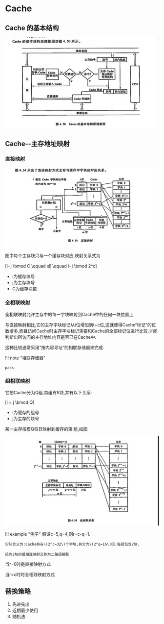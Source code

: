 # Cache



## Cache 的基本结构

![4.50](WX20240809-225353@2x.png)


## Cache--主存地址映射
### 直接映射

![4.54](WX20240810-214705@2x.png)

图中每个主存块只与一个缓存块对应,映射关系式为

\[i=j \bmod C \qquad 或 \qquad i=j \bmod 2^c\]

- i为缓存块号
- j为主存块号
- C为缓存块数

### 全相联映射

全相联映射允许主存中的每一字块映射到Cache中的任何一块位置上.

与直接映射相比,它的主存字块标记从t位增加到t+c位,这就使得Cache“标记”的位数增多,而且访问Cache时主存字块标记需要和Cache的全部标记位进行比较,才能判断出所访问的主存地址内容是否已在Cache中.

这种比较通常采用“按内容寻址”的相联存储器来完成.

!!! note "相联存储器"

    pass

### 组相联映射

它把Cache分为Q组,每组有R块,并有以下关系:

\[i = j \bmod Q\]

- i为缓存的组号
- j为主存的块号

某一主存按模Q将其映射到缓存的第i组,如图

![4.56](WX20240810-232331@2x.png)

!!! example "例子"
    假设c=5,q=4,则r=c-q=1.

    实际含义为:Cache共有\(2^c=32\)个字块,共分为\(2^q=16\)组,每组包含2块.

    组内2块的组相连映射又称为二路组相联

当r=0时是直接映射方式

当r=c时时全相联映射方式

## 替换策略

1. 先进先出
2. 近期最少使用
3. 随机法
